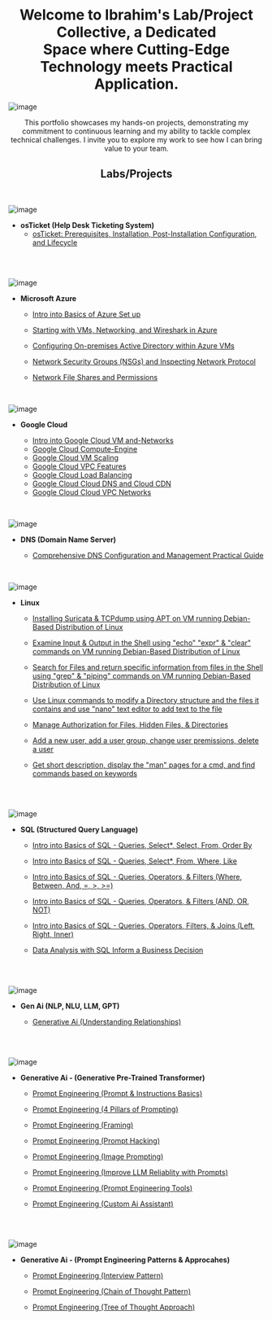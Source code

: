 <h1 align="center">Welcome to Ibrahim's Lab/Project Collective,
a Dedicated <br> Space where Cutting-Edge Technology meets Practical Application.</h1>


![image](https://github.com/iahalkhatib/Ibrahim-Alkhatib/assets/170050432/693e67cc-2d52-4146-9231-5a2ab8c02219)


<p align="center">
    This portfolio showcases my hands-on projects, demonstrating my commitment to continuous learning and my ability to tackle complex technical challenges. I invite you to explore my work to see how I can bring value to your team.
</p>




<h2 align="center">Labs/Projects</h2>

<br>

![image](https://github.com/iahalkhatib/Ibrahim-Alkhatib/assets/170050432/e971fc24-608c-464d-97e2-b7292eea768d)

- <b>osTicket (Help Desk Ticketing System)</b>
  - [osTicket: Prerequisites, Installation, Post-Installation Configuration, and Lifecycle](https://github.com/iahalkhatib/OS-Ticket-Install-and-Confiure-Lab-1-)
 
<br>
<br>

![image](https://github.com/iahalkhatib/Ibrahim-Alkhatib/assets/170050432/556de2de-70e2-463f-b41e-4766205e1b6b)

- <b>Microsoft Azure</b>
  - [Intro into Basics of Azure Set up](https://github.com/iahalkhatib/Azure-Basics-Create-Subscription-First-Resource-Lab-1-)

  - [Starting with VMs, Networking, and Wireshark in Azure](https://github.com/iahalkhatib/Azure-Networking-and-Wireshark-Lab-2)

  - [Configuring On-premises Active Directory within Azure VMs](https://github.com/iahalkhatib/Configure-AD-Azure)
 
  - [Network Security Groups (NSGs) and Inspecting Network Protocol](https://github.com/iahalkhatib/Azure-Network-Protocols)
    
  - [Network File Shares and Permissions](https://github.com/iahalkhatib/Azure-Network-File-Share-Permissions-)

 <br>


![image](https://github.com/iahalkhatib/Ibrahim-Alkhatib/assets/170050432/a373786e-0dc0-4414-ae8e-907042e85381)

- <b>Google Cloud</b>

  - [Intro into Google Cloud VM and-Networks](https://github.com/iahalkhatib/Google-Cloud-VM-and-Networks-VPC)
  - [Google Cloud Compute-Engine](https://github.com/iahalkhatib/Google-Cloud-VM-and-Networks-Compute-Engine?tab=readme-ov-file)
  - [Google Cloud VM Scaling](https://github.com/iahalkhatib/Google-Cloud-VM-and-Networks-VM-Scaling)
  - [Google Cloud VPC Features](https://github.com/iahalkhatib/Google-Cloud-VM-and-Networks-VPC-Features)
  - [Google Cloud Load Balancing](https://github.com/iahalkhatib/Google-Cloud-VM-and-Networks-Load-Balancing)
  - [Google Cloud Cloud DNS and Cloud CDN](https://github.com/iahalkhatib/Google-Cloud-VM-and-Networks-Cloud-DNS-and-CDN)
  - [Google Cloud Cloud VPC Networks](https://github.com/iahalkhatib/Connecting-Google-Virtual-Private-Cloud-VPC-Networks)









 <br>

 ![image](https://github.com/iahalkhatib/Ibrahim-Alkhatib/assets/170050432/f29b11b8-ed85-4fcf-8c2c-f0d2487dd07c)

- <b>DNS (Domain Name Server)</b>

  - [Comprehensive DNS Configuration and Management Practical Guide](https://github.com/iahalkhatib/Comprehensive-DNS-Configuration-Management-and-Troubleshooting-Procedures-Lab-1)


 <br>

![image](https://github.com/iahalkhatib/Ibrahim-Alkhatib/assets/170050432/6e47d4c9-a36f-4238-913e-c40e26727cf4)


- <b>Linux</b>
  - [Installing Suricata & TCPdump using APT on VM running Debian-Based Distribution of Linux](https://github.com/iahalkhatib/Bash-Shell-Install-Uninstall-Using-APT)
    
  - [Examine Input & Output in the Shell using "echo" "expr" & "clear" commands on VM running Debian-Based Distribution of Linux](https://github.com/iahalkhatib/Examine-Input-Output-in-the-Shell-on-Linux-Debian-Based-System-Lab-2)
  
  - [Search for Files and return specific information from files in the Shell using "grep" & "piping" commands on VM running Debian-Based Distribution of Linux](https://github.com/iahalkhatib/Using-grep-piping-commands-in-the-Shell-Lab-3)
    
  - [Use Linux commands to modify a Directory structure and the files it contains and use "nano" text editor to add text to the file](https://github.com/iahalkhatib/Using-grep-piping-commands-in-the-Shell-Lab-3) 

  - [Manage Authorization for Files, Hidden Files, & Directories](https://github.com/iahalkhatib/Manage-Authorization-Change-File-Hidden-File-Directory-Permissions-Lab-5)

  - [Add a new user, add a user group, change user premissions, delete a user]( https://github.com/iahalkhatib/Add-New-User-Assign-File-Ownership-Add-User-to-2nd-Group-Delete-User-Lab-6)

  - [Get short description, display the "man" pages for a cmd, and find commands based on keywords]( https://github.com/iahalkhatib/Man-Whatis-Apropos-Commands-Lab-7)
 
  
<br>
<br>

![image](https://github.com/iahalkhatib/Ibrahim-Alkhatib/assets/170050432/6d326da4-3034-4b88-b3a7-583e4a8237cb)


- <b>SQL (Structured Query Language)</b>

    - [Intro into Basics of SQL - Queries, Select*, Select, From, Order By ](https://github.com/iahalkhatib/Basic-SQL-Queries-SelectFrom-OrderBy-Lab-1-)
      
    - [Intro into Basics of SQL - Queries, Select*, From, Where, Like ](https://github.com/iahalkhatib/Basic-SQL-Queries-Select-From-Where-Like-Lab-2)

    - [Intro into Basics of SQL - Queries, Operators, & Filters (Where, Between, And, =, >, >=) ](https://github.com/iahalkhatib/Basic-SQL-Queries-Operators-Filters-Lab-3)
 
    - [Intro into Basics of SQL - Queries, Operators, & Filters (AND, OR, NOT)](https://github.com/iahalkhatib/Basic-SQL-Queries-Operators-Filters-Lab-4)

    - [Intro into Basics of SQL - Queries, Operators, Filters, & Joins (Left, Right, Inner)](https://github.com/iahalkhatib/Basic-SQL-Queries-Operators-Filters-Joins-Lab-5)
 
    - [Data Analysis with SQL Inform a Business Decision](https://github.com/iahalkhatib/Data-Analysis-with-SQL-Inform-a-Business-Decision/new/main?readme=1)
 



<br>
<br>



![image](https://github.com/iahalkhatib/Ibrahim-Alkhatib/assets/170050432/369b1182-3f71-4805-96cd-993fd0fdd940)



- <b> Gen Ai (NLP, NLU, LLM, GPT) </b>

    - [Generative Ai (Understanding Relationships)](https://github.com/iahalkhatib/Understanding-the-Hierarchical-Relationship-Between-Generative-AI-NLP-LLM-and-GPT)



<br>
<br>

![image](https://github.com/iahalkhatib/Ibrahim-Alkhatib/assets/170050432/8f4ae1c8-61ea-46ad-8dd6-dea561071a33)


- <b> Generative Ai - (Generative Pre-Trained Transformer)</b>


    - [Prompt Engineering (Prompt & Instructions Basics)](https://github.com/iahalkhatib/Basics-of-Prompt-Engineering)
 
    - [Prompt Engineering (4 Pillars of Prompting)](https://github.com/iahalkhatib/Best-Practices-of-Prompting-The-4-Pillars)
      
    - [Prompt Engineering (Framing)](https://github.com/iahalkhatib/Prompt-Framing-Approach-to-Prompt-Engineering)
 
    - [Prompt Engineering (Prompt Hacking)](https://github.com/iahalkhatib/Understanding-Prompt-Hacks)
      
    - [Prompt Engineering (Image Prompting)](https://github.com/iahalkhatib/Techniques-to-Improve-Image-Prompting)
      
    - [Prompt Engineering (Improve LLM Reliablity with Prompts)](https://github.com/iahalkhatib/Techniques-to-Improve-LLM-Reliability-with-Text-Prompts)
      
    - [Prompt Engineering (Prompt Engineering Tools)](https://github.com/iahalkhatib/Tools-for-Prompt-Engineering)    

    - [Prompt Engineering (Custom Ai Assistant)](https://github.com/iahalkhatib/ChatGPT-Making-Custom-Ai-Assistants)

<br>
<br>

![image](https://github.com/iahalkhatib/Ibrahim-Alkhatib/assets/170050432/59c09100-ebc3-4e92-81c5-6dbbfebee0f7)

- <b> Generative Ai - (Prompt Engineering Patterns & Approcahes)</b>


    - [Prompt Engineering (Interview Pattern)](https://github.com/iahalkhatib/Prompt-Engineering-Interview-Pattern-)
      
    - [Prompt Engineering (Chain of Thought Pattern)](https://github.com/iahalkhatib/Prompt-Engineering-Chain-of-Thought-Pattern-)
 
    - [Prompt Engineering (Tree of Thought Approach)](https://github.com/iahalkhatib/Prompt-Engineering-Tree-of-Thought-Approach)
